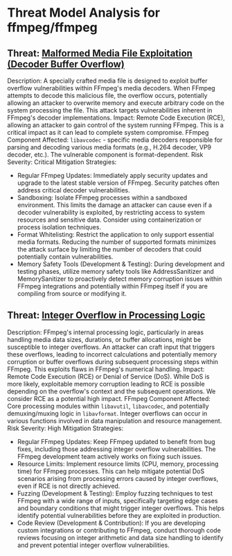 # Threat Model Analysis for ffmpeg/ffmpeg

## Threat: [Malformed Media File Exploitation (Decoder Buffer Overflow)](./threats/malformed_media_file_exploitation__decoder_buffer_overflow_.md)

Description: A specially crafted media file is designed to exploit buffer overflow vulnerabilities within FFmpeg's media decoders. When FFmpeg attempts to decode this malicious file, the overflow occurs, potentially allowing an attacker to overwrite memory and execute arbitrary code on the system processing the file. This attack targets vulnerabilities inherent in FFmpeg's decoder implementations.
Impact: Remote Code Execution (RCE), allowing an attacker to gain control of the system running FFmpeg. This is a critical impact as it can lead to complete system compromise.
FFmpeg Component Affected: `libavcodec` - specific media decoders responsible for parsing and decoding various media formats (e.g., H.264 decoder, VP9 decoder, etc.). The vulnerable component is format-dependent.
Risk Severity: Critical
Mitigation Strategies:
*   Regular FFmpeg Updates:  Immediately apply security updates and upgrade to the latest stable version of FFmpeg. Security patches often address critical decoder vulnerabilities.
*   Sandboxing: Isolate FFmpeg processes within a sandboxed environment. This limits the damage an attacker can cause even if a decoder vulnerability is exploited, by restricting access to system resources and sensitive data. Consider using containerization or process isolation techniques.
*   Format Whitelisting:  Restrict the application to only support essential media formats. Reducing the number of supported formats minimizes the attack surface by limiting the number of decoders that could potentially contain vulnerabilities.
*   Memory Safety Tools (Development & Testing): During development and testing phases, utilize memory safety tools like AddressSanitizer and MemorySanitizer to proactively detect memory corruption issues within FFmpeg integrations and potentially within FFmpeg itself if you are compiling from source or modifying it.

## Threat: [Integer Overflow in Processing Logic](./threats/integer_overflow_in_processing_logic.md)

Description:  FFmpeg's internal processing logic, particularly in areas handling media data sizes, durations, or buffer allocations, might be susceptible to integer overflows. An attacker can craft input that triggers these overflows, leading to incorrect calculations and potentially memory corruption or buffer overflows during subsequent processing steps within FFmpeg. This exploits flaws in FFmpeg's numerical handling.
Impact: Remote Code Execution (RCE) or Denial of Service (DoS). While DoS is more likely, exploitable memory corruption leading to RCE is possible depending on the overflow's context and the subsequent operations. We consider RCE as a potential high impact.
FFmpeg Component Affected: Core processing modules within `libavutil`, `libavcodec`, and potentially demuxing/muxing logic in `libavformat`. Integer overflows can occur in various functions involved in data manipulation and resource management.
Risk Severity: High
Mitigation Strategies:
*   Regular FFmpeg Updates:  Keep FFmpeg updated to benefit from bug fixes, including those addressing integer overflow vulnerabilities. The FFmpeg development team actively works on fixing such issues.
*   Resource Limits: Implement resource limits (CPU, memory, processing time) for FFmpeg processes. This can help mitigate potential DoS scenarios arising from processing errors caused by integer overflows, even if RCE is not directly achieved.
*   Fuzzing (Development & Testing): Employ fuzzing techniques to test FFmpeg with a wide range of inputs, specifically targeting edge cases and boundary conditions that might trigger integer overflows. This helps identify potential vulnerabilities before they are exploited in production.
*   Code Review (Development & Contribution): If you are developing custom integrations or contributing to FFmpeg, conduct thorough code reviews focusing on integer arithmetic and data size handling to identify and prevent potential integer overflow vulnerabilities.

